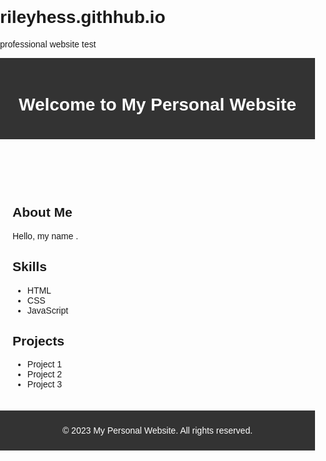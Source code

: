# rileyhess.githhub.io
professional website test

<!DOCTYPE html>
<html>
<head>
  <title>My Personal Website</title>
  <style>
    body {
      font-family: Arial, sans-serif;
      margin: 0;
      padding: 0;
    }
    header {
      background-color: #333;
      color: #fff;
      padding: 20px;
      text-align: center;
    }
    main {
      padding: 20px;
    }
    footer {
      background-color: #333;
      color: #fff;
      padding: 10px;
      text-align: center;
    }
  </style>
</head>
<body>
  <header>
    <h1>Welcome to My Personal Website</h1>
  </header>
  <main>
    <h2>About Me</h2>
    <p>Hello, my name .</p>
    <h2>Skills</h2>
    <ul>
      <li>HTML</li>
      <li>CSS</li>
      <li>JavaScript</li>
    </ul>
    <h2>Projects</h2>
    <ul>
      <li>Project 1</li>
      <li>Project 2</li>
      <li>Project 3</li>
    </ul>
  </main>
  <footer>
    <p>&copy; 2023 My Personal Website. All rights reserved.</p>
  </footer>
</body>
</html>
